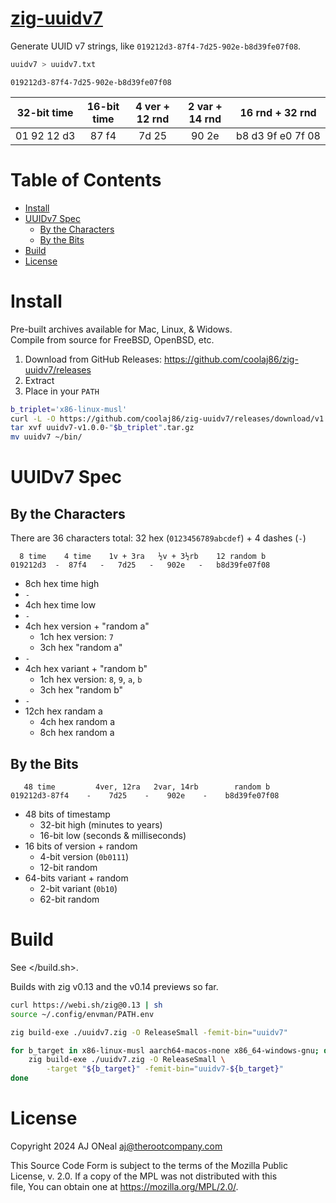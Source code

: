 # [zig-uuidv7](https://github.com/coolaj86/zig-uuidv7)

Generate UUID v7 strings, like `019212d3-87f4-7d25-902e-b8d39fe07f08`.

```sh
uuidv7 > uuidv7.txt
```

```text
019212d3-87f4-7d25-902e-b8d39fe07f08
```

|        32-bit time         | 16-bit time | 4 ver + 12 rnd | 2 var + 14 rnd |              16 rnd + 32 rnd               |
| :------------------------: | :---------: | :------------: | :------------: | :----------------------------------------: |
| 01&nbsp;92&nbsp;12&nbsp;d3 | 87&nbsp;f4  |   7d&nbsp;25   |   90&nbsp;2e   | b8&nbsp;d3&nbsp;9f&nbsp;e0&nbsp;7f&nbsp;08 |

# Table of Contents

-   [Install](#install)
-   [UUIDv7 Spec](#uuidv7-spec)
    -   [By the Characters](#by-the-characters)
    -   [By the Bits](#by-the-bits)
-   [Build](#build)
-   [License](#license)

# Install

Pre-built archives available for Mac, Linux, & Widows. \
Compile from source for FreeBSD, OpenBSD, etc.

1. Download from GitHub Releases: <https://github.com/coolaj86/zig-uuidv7/releases>
2. Extract
3. Place in your `PATH`

```sh
b_triplet='x86-linux-musl'
curl -L -O https://github.com/coolaj86/zig-uuidv7/releases/download/v1.0.0/uuidv7-v1.0.0-"$b_triplet".tar.gz
tar xvf uuidv7-v1.0.0-"$b_triplet".tar.gz
mv uuidv7 ~/bin/
```

# UUIDv7 Spec

## By the Characters

There are 36 characters total: 32 hex (`0123456789abcdef`) + 4 dashes (`-`)

```text
  8 time    4 time    1v + 3ra   ½v + 3½rb    12 random b
019212d3  -  87f4   -   7d25   -   902e   -   b8d39fe07f08
```

-   8ch hex time high
-   `-`
-   4ch hex time low
-   `-`
-   4ch hex version + "random a"
    -   1ch hex version: `7`
    -   3ch hex "random a"
-   `-`
-   4ch hex variant + "random b"
    -   1ch hex version: `8`, `9`, `a`, `b`
    -   3ch hex "random b"
-   `-`
-   12ch hex randam a
    -   4ch hex random a
    -   8ch hex random a

## By the Bits

```text
   48 time         4ver, 12ra   2var, 14rb        random b
019212d3-87f4    -    7d25    -    902e    -    b8d39fe07f08
```

-   48 bits of timestamp
    -   32-bit high (minutes to years)
    -   16-bit low (seconds & milliseconds)
-   16 bits of version + random
    -   4-bit version (`0b0111`)
    -   12-bit random
-   64-bits variant + random
    -   2-bit variant (`0b10`)
    -   62-bit random

# Build

See </build.sh>.

Builds with zig v0.13 and the v0.14 previews so far.

```sh
curl https://webi.sh/zig@0.13 | sh
source ~/.config/envman/PATH.env
```

```sh
zig build-exe ./uuidv7.zig -O ReleaseSmall -femit-bin="uuidv7"

for b_target in x86-linux-musl aarch64-macos-none x86_64-windows-gnu; do
    zig build-exe ./uuidv7.zig -O ReleaseSmall \
        -target "${b_target}" -femit-bin="uuidv7-${b_target}"
done
```

# License

Copyright 2024 AJ ONeal <aj@therootcompany.com>

This Source Code Form is subject to the terms of the Mozilla Public \
License, v. 2.0. If a copy of the MPL was not distributed with this \
file, You can obtain one at https://mozilla.org/MPL/2.0/.
